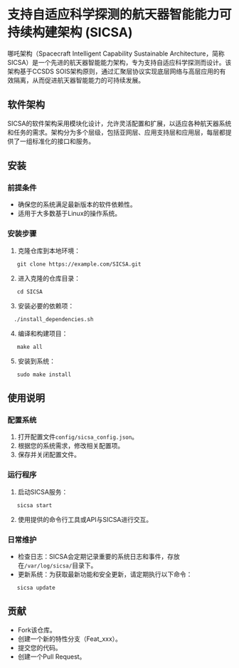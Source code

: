 # 支持自适应科学探测的航天器智能能力可持续构建架构 (SICSA)

哪吒架构（Spacecraft Intelligent Capability Sustainable Architecture，简称SICSA）是一个先进的航天器智能能力架构，专为支持自适应科学探测而设计。该架构基于CCSDS SOIS架构原则，通过汇聚层协议实现底层网络与高层应用的有效隔离，从而促进航天器智能能力的可持续发展。

## 软件架构
SICSA的软件架构采用模块化设计，允许灵活配置和扩展，以适应各种航天器系统和任务的需求。架构分为多个层级，包括亚网层、应用支持层和应用层，每层都提供了一组标准化的接口和服务。

## 安装

### 前提条件
- 确保您的系统满足最新版本的软件依赖性。
- 适用于大多数基于Linux的操作系统。

### 安装步骤
1. 克隆仓库到本地环境：
```
   git clone https://example.com/SICSA.git
```
2. 进入克隆的仓库目录：
```
   cd SICSA
```
3. 安装必要的依赖项：
```
  ./install_dependencies.sh
```
4. 编译和构建项目：
```
   make all
```
5. 安装到系统：
```
   sudo make install
```

## 使用说明

### 配置系统
1. 打开配置文件`config/sicsa_config.json`。
2. 根据您的系统需求，修改相关配置项。
3. 保存并关闭配置文件。

### 运行程序
1. 启动SICSA服务：
```
   sicsa start
```
2. 使用提供的命令行工具或API与SICSA进行交互。

### 日常维护
- 检查日志：SICSA会定期记录重要的系统日志和事件，存放在`/var/log/sicsa/`目录下。
- 更新系统：为获取最新功能和安全更新，请定期执行以下命令：
```
   sicsa update
```

## 贡献
- Fork该仓库。
- 创建一个新的特性分支（Feat_xxx）。
- 提交您的代码。
- 创建一个Pull Request。


